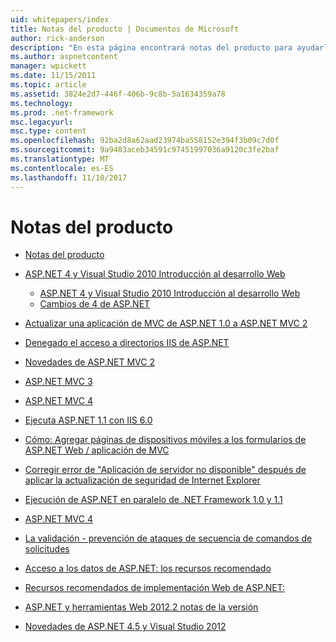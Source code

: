 ```yaml
---
uid: whitepapers/index
title: Notas del producto | Documentos de Microsoft
author: rick-anderson
description: "En esta página encontrará notas del producto para ayudarle a instalar y configurar ASP.NET y para ayudarle a escribir aplicaciones ASP.NET seguras, rápidas y flexibles."
ms.author: aspnetcontent
manager: wpickett
ms.date: 11/15/2011
ms.topic: article
ms.assetid: 3824e2d7-446f-406b-9c8b-5a1634359a78
ms.technology: 
ms.prod: .net-framework
msc.legacyurl: 
msc.type: content
ms.openlocfilehash: 92ba2d8a62aad23974ba558152e394f3b09c7d0f
ms.sourcegitcommit: 9a9483aceb34591c97451997036a9120c3fe2baf
ms.translationtype: MT
ms.contentlocale: es-ES
ms.lasthandoff: 11/10/2017
---
```

<a name="whitepapers"></a>Notas del producto
====================
- [Notas del producto](overview.md)
- [ASP.NET 4 y Visual Studio 2010 Introducción al desarrollo Web](aspnet4/index.md)

    - [ASP.NET 4 y Visual Studio 2010 Introducción al desarrollo Web](aspnet4/overview.md)
    - [Cambios de 4 de ASP.NET](aspnet4/breaking-changes.md)
- [Actualizar una aplicación de MVC de ASP.NET 1.0 a ASP.NET MVC 2](aspnet-mvc2-upgrade-notes.md)
- [Denegado el acceso a directorios IIS de ASP.NET](denied-access-to-iis-directories.md)
- [Novedades de ASP.NET MVC 2](what-is-new-in-aspnet-mvc.md)
- [ASP.NET MVC 3](mvc3-release-notes.md)
- [ASP.NET MVC 4](mvc4-beta-release-notes.md)
- [Ejecuta ASP.NET 1.1 con IIS 6.0](aspnet-and-iis6.md)
- [Cómo: Agregar páginas de dispositivos móviles a los formularios de ASP.NET Web / aplicación de MVC](add-mobile-pages-to-your-aspnet-web-forms-mvc-application.md)
- [Corregir error de "Aplicación de servidor no disponible" después de aplicar la actualización de seguridad de Internet Explorer](ms03-32-issue.md)
- [Ejecución de ASP.NET en paralelo de .NET Framework 1.0 y 1.1](side-by-side-with-10.md)
- [ASP.NET MVC 4](mvc4-release-notes.md)
- [La validación - prevención de ataques de secuencia de comandos de solicitudes](request-validation.md)
- [Acceso a los datos de ASP.NET: los recursos recomendado](aspnet-data-access-content-map.md)
- [Recursos recomendados de implementación Web de ASP.NET:](aspnet-web-deployment-content-map.md)
- [ASP.NET y herramientas Web 2012.2 notas de la versión](aspnet-and-web-tools-20122-release-notes.md)
- [Novedades de ASP.NET 4.5 y Visual Studio 2012](whats-new-in-aspnet-45-and-visual-studio-2012.md)
